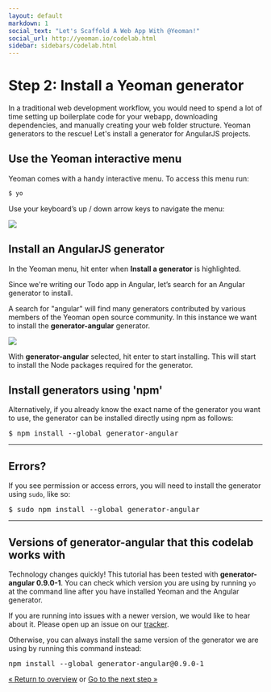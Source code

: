 ```yaml
---
layout: default
markdown: 1
social_text: "Let's Scaffold A Web App With @Yeoman!"
social_url: http://yeoman.io/codelab.html
sidebar: sidebars/codelab.html
---
```


# Step 2: Install a Yeoman generator

In a traditional web development workflow, you would need to spend a lot of time setting up boilerplate code for your webapp, downloading dependencies, and manually creating your web folder structure. Yeoman generators to the rescue! Let's install a generator for AngularJS projects.

## Use the Yeoman interactive menu

Yeoman comes with a handy interactive menu. To access this menu run:

```js
$ yo
```
Use your keyboard’s up / down arrow keys to navigate the menu:

![](/assets/img/codelab/image_4.png)

## Install an AngularJS generator

In the Yeoman menu, hit enter when **Install a generator** is highlighted.  

Since we're writing our Todo app in Angular, let’s search for an Angular generator to install.

A search for "angular" will find many generators contributed by various members of the Yeoman open source community. In this instance we want to install the **generator-angular** generator.

![](/assets/img/codelab/image_5.png)

With **generator-angular** selected, hit enter to start installing.  This will start to install the Node packages required for the generator.  

<div class="note tip">

  <h2>Install generators using 'npm'</h2>

  <p>Alternatively, if you already know the exact name of the generator you want to use, the generator can be installed directly using npm as follows:</p>

<pre>
$ npm install --global generator-angular
</pre>

</div>

<hr>

<div class="note important">

  <h2>Errors?</h2>

  <p>If you see permission or access errors, you will need to install the generator using <code>sudo</code>, like so:</p>

<pre>
$ sudo npm install --global generator-angular
</pre>

</div>

<hr>

<div class="note important">
  
  <h2>Versions of generator-angular that this codelab works with</h2>

  <p>Technology changes quickly! This tutorial has been tested with <strong>generator-angular 0.9.0-1</strong>. You can check which version you are using by running <code>yo</code> at the command line after you have installed Yeoman and the Angular generator.</p>

  <p>If you are running into issues with a newer version, we would like to hear about it. Please open up an issue on our <a href="https://github.com/yeoman/yeoman.io/issues">tracker</a>.</p>

  <p>Otherwise, you can always install the same version of the generator we are using by running this command instead:</p>

<pre>
npm install --global generator-angular@0.9.0-1
</pre>

</div>

<p class="codelab-paging">
  <a href="../codelab.html#toc">&laquo; Return to overview</a>
  or
  <a href="scaffold-app.html">Go to the next step &raquo;</a>
</p>
